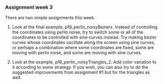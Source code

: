 ### Assignment week 3


There are two simple assignments this week.

1) Look at the final example, p19_perlin_noisyBeziers. Instead of controlling the coordinates using perlin noise, try to switch some or all of the coordinates to be controlled with sine curves instead. Try making bezier curves whose coordinates oscillate along the screen using sine curves, or perhaps a combination where some coordinates are fixed, some are moving with perlin noise, and some are moving with sine curves.

2) Look at the example, p18_perlin_noisyTriangles_2.  Add color variation to it according to some strategy. If you wish, you can also try to do the suggested improvements from assignment #1 but for the triangles as well.

